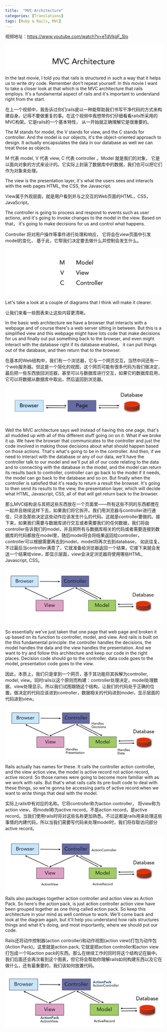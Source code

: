 ```yaml
---
title:  "MVC-Architecture"
categories: [Translations]
tags: [Ruby & Rails, MVC]
---
```


视频地址：https://www.youtube.com/watch?v=eTdVkgF_Slo

![](/images/post_images/28.15.png)

In the last movie, I told you that rails is structured in such a way that it helps us to write dry code. Remember don't repeat yourself. In this movie I want to take a closer look at that which is the MVC architecture that rails employs. It's a fundamental aspect of rails and it's important to understand right from the start.

在上一个视频中，我告诉过你们rails是以一种能帮助我们书写干净代码的方式来构建自身。记得不要做重复的事。在这个视频中我想带你们仔细看看rails所采用的MVC构架。它是rails的一个基本特性， 从一开始就正确理解它是很重要的。

The M stands for model, the V stands for view, and the C stands for controller. And the model is our objects, it's the object-oriented approach to design. It actually encapsulates the data in our database as well we can treat those as objects.

M 代表 model, V 代表 view, C 代表 controller 。Model 就是我们的对象， 它是以面向对象的方式来设计的。它实际上封装了数据库中的数据，我们也可以把它们作为对象来处理。

The view is the presentation layer, it's what the users sees and interacts with the web pages HTML, the CSS, the Javascript.

View属于外观层面，就是用户看到并与之交互的Web页面的HTML，CSS，JavaScript。

The controller is going to process and respond to events such as user actions, and it's going to invoke changes to the model in the view. Based on that， it's going to make decisions for us and control what happens.

Controller 将对用户操作等事件进行处理和响应， 它将会在view页面中引发model的变化， 基于此，它帮我们决定要去做什么并控制会发生什么。

![](/images/post_images/89403d0a269857c1f2296e4ea6d0f8304bc8715f.png)

Let's take a look at a couple of diagrams that I think will make it clearer.

让我们来看一些图表来让这些内容更清晰。

In the basic web architecture we have a browser that interacts with a webpage and of course there's a web server sitting in between. But this is a simplified view and this webpage might have lots code that make decisions for us and finally out put something back to the browser, and even might interact with the database right if its database enabled， it can pull things out of the database, and then return that to the browser.

在基本的Web结构中，我们有一个浏览器，它与一个网页交互，当然中间还有一个web服务器。但这是一个简化的视图，这个网页可能有很多代码为我们做决定，最后把一些东西放回浏览器，甚至可以与数据库进行交互，如果它的数据库启用，它可以将数据从数据库中取出，然后返回到浏览器。

![](/images/post_images/4ef5e5ad457518c07ec513899560308e4631ea67.png)

Well the MVC architecture says well instead of having this one page, that's all muddied up with all of this different stuff going on on it. What if we broke it up. We have the browser that communicates to the controller and just the code involved in making those decisions about what should happen based on those actions. That's what's going to be in the controller. And then, if we need to interact with the database or any of our data, we'll have the controller talk to our model and we'll put all of our code relating to the data and to connecting with the database in the model, and the model can return its results back to controller, controller can go back to the model if it needs, the model can go back to the database and so on. But finally when the controller is satisfied that it's ready to return a result the browser. It's going to then send its results to the view, the presentation layer, which will decide what HTML, Javascript, CSS, all of that will get return back to the browser.

那么MVC结构说与其把这些东西放在一个页面里——所有这些不同的东西都搅在一起并且继续这样下去，如果我们将它拆开。我们用浏览器与controller进行通信，只涉及那些决定这些动作应该发生什么的代码。这就是controller要做的。接下来，如果我们需要与数据库进行交互或者需要我们的任何数据，我们将由controller告诉我们的model，并且把所有与数据库相关的代码或者需要连接到数据库的代码都放在model里，随后model将会将结果返回给controller， controller可以根据需要再去到model，model将再次去到database， 如此往复。不过最后当controller满意了，它就准备给浏览器返回一个结果。它接下来就会发送一个结果给view，即显示层面，view会决定浏览器将使用哪些HTML, Javascript, CSS。

![](/images/post_images/cb0116519a958e89035e8e1dc0c7a9ad49387650.png)

So essentially we've just taken that one page that web page and broken it up based on its function to controller, model, and view. And rails is built on the this fundamental principle: the controller handles the decisions, the model handles the data and the view handles the presentation. And we want to try and follow this architecture and keep our code in the right places. Decision code should go to the controller, data code goes to the model, presentation code goes to the view.

因此，本质上，我们只是拿到一个网页，基于其功能将其拆解为controller, model, view。同时rails以这个原则而构建：controller处理决定，model处理数据，view处理显示。所以我们试图跟随这个结构，让我们的代码处于正确的位置。做决定的代码应该进到controller，数据相关的代码进到model，显示层面的代码进到view。

![](/images/post_images/6c5545c20055bcb5b0bccac4d2c902d6fbd85104.png)

Rails actually has names for these. It calls the controller action controller, and the view action view, the model is active record not action record, active record. So those names were going to become more familiar with as we work with rails. But that's what rails calls its pre-built code to deal with these things, so we're gonna be accessing parts of active record when we want to write things that deal with the model.

实际上rails中有对应的名称。它将controller称为action controller， 将view称为action view，将model称为active record，不是action record，是active record。当我们使用rails时将对这些名称更加熟悉。不过这都是rails用来处理这些事情的内建代码，所以当我们需要写代码来处理model时，我们将存取访问部分active record。

![](/images/post_images/d1bb78c7aae9370a62d4f4f994fab76ff81fa67d.png)

Rails also packages together action controller and action view as Action Pack. So here's the action pack, is just action controller action view have been grouped together as one thing called action pack. So keep this architecture in your mind as well continue to work. We'll come back and look at the diagram again, but it'll help you understand how rails structures things and what it's doing, and most importantly, where we should put our code.

Rails还将动作控制器(action controller)和动作视图(action view)打包为动作包(Action Pack)。这里就是action pack, 它就是把action controller和acton view打包成一个叫action pack的东西。那么在继续工作的同时将这个结构记在脑中。我们后面还会再次看到这个图表，但它将会帮助你理解rails如何构建东西以及它在做什么，还有最重要的，我们该如何放置代码。

![](/images/post_images/89c1b52eb1018cce3136eadc8b800b1c2cd9a380.png)

